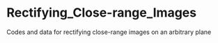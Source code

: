 # Rectifying_Close-range_Images
Codes and data for rectifying close-range images on an arbitrary plane
